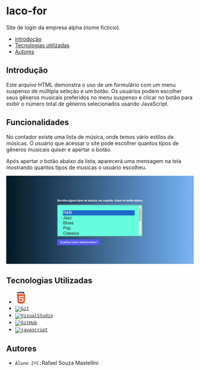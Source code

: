 # laco-for 
Site de login da empresa alpha (nome fictício).

* [introdoção](#introducao)
* [Tecnologias utilizadas](#tecnologias-utilizadas)
* [Autores](#autores)

## Introdução
Este arquivo HTML demonstra o uso de um formulário com um menu suspenso de múltipla seleção e um botão. Os usuários podem escolher seus gêneros musicais preferidos no menu suspenso e clicar no botão para exibir o número total de gêneros selecionados usando JavaScript.

## Funcionalidades

No contador existe uma lista de música, onde temos vário estilos de músicas. O usuário que acessar o site pode escolher quantos tipos de gêneros musicais quiser e apertar o botão.

Após apertar o botão abaixo da lista, aparecerá uma mensagem na tela mostrando quantos tipos de musicas o usuário escolheu.

![Site](img/video-music-contar.gif)


## Tecnologias Utilizadas
* [<code><img height="32" src="https://raw.githubusercontent.com/github/explore/80688e429a7d4ef2fca1e82350fe8e3517d3494d/topics/html/html.png" alt="HTML5"/></code>](https://developer.mozilla.org/pt-BR/docs/Web/HTML)
* [<code><img height="32" src="https://www.malwarebytes.com/wp-content/uploads/sites/2/2023/01/asset_upload_file97293_255583.jpg" alt="Git"/></code>](https://git-scm.com/)
* [<code><img height="32" src="https://img.shields.io/badge/VSCode-0078D4?style=for-the-badge&logo=visual%20studio%20code&logoColor=white" alt="VisualStudio"/></code>](https://code.visualstudio.com/)
* [<code><img height="32" src="https://img.shields.io/badge/GitHub-100000?style=for-the-badge&logo=github&logoColor=white" alt="GitHub"/></code>](https://github.com/)
* [<code><img height="32" src="https://upload.wikimedia.org/wikipedia/commons/thumb/9/99/Unofficial_JavaScript_logo_2.svg/1200px-Unofficial_JavaScript_logo_2.svg.png" alt="javascript"/></code>](https://developer.mozilla.org/pt-BR/docs/Web/JavaScript)
## Autores
* ``Aluno 2ºC:``Rafael Souza Mastellini